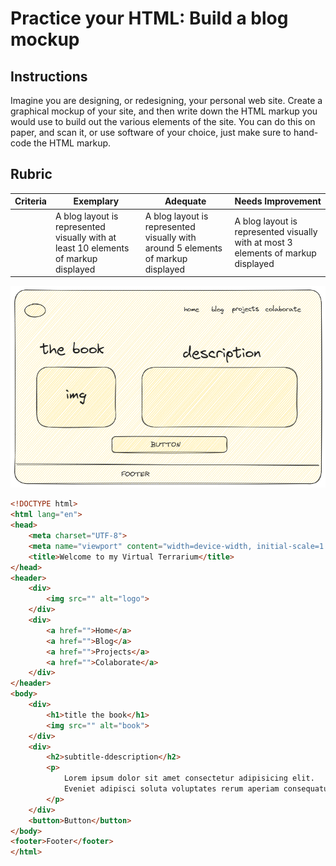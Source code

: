 # Practice your HTML: Build a blog mockup

## Instructions

Imagine you are designing, or redesigning, your personal web site. Create a graphical mockup of your site, and then write down the HTML markup you would use to build out the various elements of the site. You can do this on paper, and scan it, or use software of your choice, just make sure to hand-code the HTML markup.

## Rubric

| Criteria | Exemplary                                                                           | Adequate                                                                         | Needs Improvement                                                                 |
| -------- | ----------------------------------------------------------------------------------- | -------------------------------------------------------------------------------- | --------------------------------------------------------------------------------- |
|          | A blog layout is represented visually with at least 10 elements of markup displayed | A blog layout is represented visually with around 5 elements of markup displayed | A blog layout is represented visually with at most 3 elements of markup displayed |


![myterrarium](./myterrarium.png)

```html
<!DOCTYPE html>
<html lang="en">
<head>
    <meta charset="UTF-8">
    <meta name="viewport" content="width=device-width, initial-scale=1.0">
    <title>Welcome to my Virtual Terrarium</title>
</head>
<header>
    <div>
        <img src="" alt="logo">
    </div>
    <div>
        <a href="">Home</a>
        <a href="">Blog</a>
        <a href="">Projects</a>
        <a href="">Colaborate</a>
    </div>
</header>
<body>
    <div>
        <h1>title the book</h1>
        <img src="" alt="book">
    </div>
    <div>
        <h2>subtitle-ddescription</h2>
        <p>
            Lorem ipsum dolor sit amet consectetur adipisicing elit.
            Eveniet adipisci soluta voluptates rerum aperiam consequatur unde temporibus, nam deleniti omnis aut cupiditate quaerat quos nemo labore esse tempore, pariatur recusandae.
        </p>
    </div>
    <button>Button</button>
</body>
<footer>Footer</footer>
</html>
```